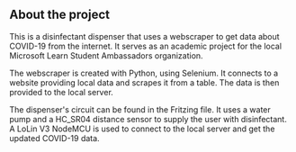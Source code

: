 ## About the project


This is a disinfectant dispenser that uses a webscraper to get data about COVID-19 from the internet. It serves as an academic project for the local Microsoft Learn Student Ambassadors organization.

The webscraper is created with Python, using Selenium. It connects to a website providing local data and scrapes it from a table. The data is then provided to the local server.

The dispenser's circuit can be found in the Fritzing file. It uses a water pump and a HC_SR04 distance sensor to supply the user with disinfectant. A LoLin V3 NodeMCU is used to connect to the local server and get the updated COVID-19 data.
